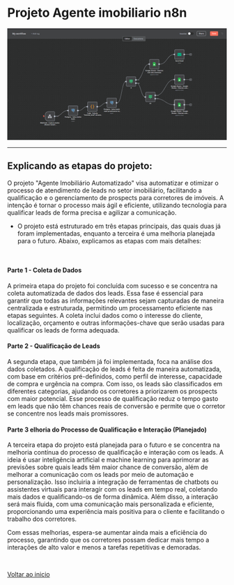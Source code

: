 # Projeto Agente imobiliario n8n

<img src="/docs/img/Projeto.png" width="800" alt="Logo do N8N">

---
## Explicando as etapas do projeto:

O projeto "Agente Imobiliário Automatizado" visa automatizar e otimizar o processo de atendimento de leads no setor imobiliário, facilitando a qualificação e o gerenciamento de prospects para corretores de imóveis. A intenção é tornar o processo mais ágil e eficiente, utilizando tecnologia para qualificar leads de forma precisa e agilizar a comunicação.

* O projeto está estruturado em três etapas principais, das quais duas já foram implementadas, enquanto a terceira é uma melhoria planejada para o futuro. Abaixo, explicamos as etapas com mais detalhes:

<br>

#### Parte 1 - Coleta de Dados
A primeira etapa do projeto foi concluída com sucesso e se concentra na coleta automatizada de dados dos leads. Essa fase é essencial para garantir que todas as informações relevantes sejam capturadas de maneira centralizada e estruturada, permitindo um processamento eficiente nas etapas seguintes. A coleta inclui dados como o interesse do cliente, localização, orçamento e outras informações-chave que serão usadas para qualificar os leads de forma adequada.

#### Parte 2 - Qualificação de Leads
A segunda etapa, que também já foi implementada, foca na análise dos dados coletados. A qualificação de leads é feita de maneira automatizada, com base em critérios pré-definidos, como perfil de interesse, capacidade de compra e urgência na compra. Com isso, os leads são classificados em diferentes categorias, ajudando os corretores a priorizarem os prospects com maior potencial. Esse processo de qualificação reduz o tempo gasto em leads que não têm chances reais de conversão e permite que o corretor se concentre nos leads mais promissores.

#### Parte 3 elhoria do Processo de Qualificação e Interação (Planejado)
A terceira etapa do projeto está planejada para o futuro e se concentra na melhoria contínua do processo de qualificação e interação com os leads. A ideia é usar inteligência artificial e machine learning para aprimorar as previsões sobre quais leads têm maior chance de conversão, além de melhorar a comunicação com os leads por meio de automação e personalização. Isso incluiria a integração de ferramentas de chatbots ou assistentes virtuais para interagir com os leads em tempo real, coletando mais dados e qualificando-os de forma dinâmica. Além disso, a interação será mais fluida, com uma comunicação mais personalizada e eficiente, proporcionando uma experiência mais positiva para o cliente e facilitando o trabalho dos corretores.

Com essas melhorias, espera-se aumentar ainda mais a eficiência do processo, garantindo que os corretores possam dedicar mais tempo a interações de alto valor e menos a tarefas repetitivas e demoradas.


<br>

[Voltar ao inicio](/)
